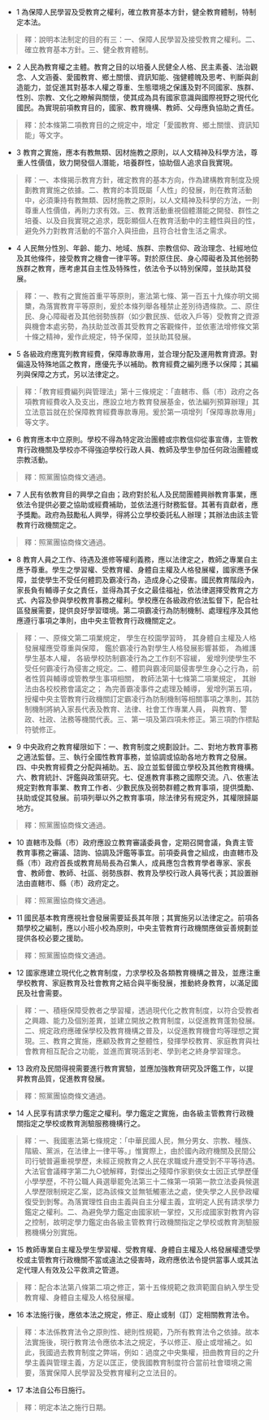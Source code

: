 * 1 為保障人民學習及受教育之權利，確立教育基本方針，健全教育體制，特制定本法。

> 釋：說明本法制定的目的有三：一、保障人民學習及接受教育之權利。二、確立教育基本方針。三、健全教育體制。

* 2 人民為教育權之主體。教育之目的以培養人民健全人格、民主素養、法治觀念、人文涵養、愛國教育、鄉土關懷、資訊知能、強健體魄及思考、判斷與創造能力，並促進其對基本人權之尊重、生態環境之保護及對不同國家、族群、性別、宗教、文化之瞭解與關懷，使其成為具有國家意識與國際視野之現代化國民。為實現前項教育目的，國家、教育機構、教師、父母應負協助之責任。

> 釋：於本條第二項教育目的之規定中，增定「愛國教育、鄉土關懷、資訊知能」等文字。

* 3 教育之實施，應本有教無類、因材施教之原則，以人文精神及科學方法，尊重人性價值，致力開發個人潛能，培養群性，協助個人追求自我實現。

> 釋：一、本條揭示教育方針，確定教育的基本方向，作為建構教育制度及規劃教育實施之依據。二、教育的本質既屬「人性」的發展，則在教育活動中，必須秉持有教無類、因材施教之原則，以人文精神及科學的方法，一則尊重人性價值，再則力求有效。三、教育活動重視個體潛能之開發、群性之培養、以及自我實現之追求，既彰顯個人在教育活動中的主體性與目的性，避免外力對教育活動的不當介入與扭曲，且符合社會生活之需求。

* 4 人民無分性別、年齡、能力、地域、族群、宗教信仰、政治理念、社經地位及其他條件，接受教育之機會一律平等。對於原住民、身心障礙者及其他弱勢族群之教育，應考慮其自主性及特殊性，依法令予以特別保障，並扶助其發展。

> 釋：一、教有之實施首重平等原則，憲法第七條、第一百五十九條亦明文揭櫫，為落實教育平等原則，爰於本條列舉各種禁止差別待遇條款。二、原住民、身心障礙者及其他弱勢族群（如少數民族、低收入戶等）受教育之資源與機會本處劣勢，為扶助並改善其受教育之客觀條件，並依憲法增修條文第十條之精神，爰作此規定，特予保障，並扶助其發展。

* 5 各級政府應寬列教育經費，保障專款專用，並合理分配及運用教育資源。對偏遠及特殊地區之教育，應優先予以補助。教育經費之編列應予以保障；其編列與保障之方式，另以法律定之。

> 釋：「教育經費編列與管理法」第十三條規定：「直轄市、縣（市）政府之各項教育經費收入及支出，應設立地方教育發展基金，依法編列預算辦理」其立法意旨就在於保障教育經費專款專用。爰於第一項增列「保障專款專用」等文字。

* 6 教育應本中立原則。學校不得為特定政治團體或宗教信仰從事宣傳，主管教育行政機關及學校亦不得強迫學校行政人員、教師及學生參加任何政治團體或宗教活動。

> 釋：照黨團協商條文通過。

* 7 人民有依教育目的興學之自由；政府對於私人及民間團體興辦教育事業，應依法令提供必要之協助或經費補助，並依法進行財務監督。其著有貢獻者，應予獎勵。政府為鼓勵私人興學，得將公立學校委託私人辦理；其辦法由該主管教育行政機關定之。

> 釋：照黨團協商條文通過。

* 8 教育人員之工作、待遇及進修等權利義務，應以法律定之，教師之專業自主應予尊重。學生之學習權、受教育權、身體自主權及人格發展權，國家應予保障，並使學生不受任何體罰及霸凌行為，造成身心之侵害。國民教育階段內，家長負有輔導子女之責任，並得為其子女之最佳福祉，依法律選擇受教育之方式、內容及參與學校教育事務之權利。學校應在各級政府依法監督下，配合社區發展需要，提供良好學習環境。第二項霸凌行為防制機制、處理程序及其他應遵行事項之準則，由中央主管教育行政機關定之。

> 釋：一、原條文第二項業規定， 學生在校園學習時， 其身體自主權及人格發展權應受尊重與保障， 鑑於霸凌行為對學生人格發展影響甚鉅， 為維護學生基本人權， 各級學校防制霸凌行為之工作刻不容緩， 爰增列使學生不受任何霸凌行為侵害之規定。二、體罰與霸凌同屬侵害學生身心之行為，前者性質與輔導或管教學生事項相關， 教師法第十七條第二項業規定， 其辦法由各校校務會議定之； 為完善霸凌事件之處理及輔導， 爰增列第五項， 授權中央主管教育行政機關訂定霸凌行為防制機制等相關事項之準則，其防制機制將納入家長代表及教育、法律、社會工作專業人員， 與教育、警政、社政、法務等機關代表。三、第一項及第四項未修正。第三項酌作標點符號修正。

* 9 中央政府之教育權限如下：一、教育制度之規劃設計。二、對地方教育事務之適法監督。三、執行全國性教育事務，並協調或協助各地方教育之發展。四、中央教育經費之分配與補助。五、設立並監督國立學校及其他教育機構。六、教育統計、評鑑與政策研究。七、促進教育事務之國際交流。八、依憲法規定對教育事業、教育工作者、少數民族及弱勢群體之教育事項，提供獎勵、扶助或促其發展。前項列舉以外之教育事項，除法律另有規定外，其權限歸屬地方。

> 釋：照黨團協商條文通過。

* 10 直轄市及縣（市）政府應設立教育審議委員會，定期召開會議，負責主管教育事務之審議、諮詢、協調及評鑑等事宜。前項委員會之組成，由直轄市及縣（市）政府首長或教育局局長為召集人，成員應包含教育學者專家、家長會、教師會、教師、社區、弱勢族群、教育及學校行政人員等代表；其設置辦法由直轄市、縣（市）政府定之。

> 釋：照黨團協商條文通過。

* 11 國民基本教育應視社會發展需要延長其年限；其實施另以法律定之。前項各類學校之編制，應以小班小校為原則，中央主管教育行政機關應做妥善規劃並提供各校必要之援助。

> 釋：照黨團協商條文通過。

* 12 國家應建立現代化之教育制度，力求學校及各類教育機構之普及，並應注重學校教育、家庭教育及社會教育之結合與平衡發展，推動終身教育，以滿足國民及社會需要。

> 釋：一、積極保障受教者之學習權，透過現代化之教育制度，以符合受教者之興趣、能力及個別差異，並建立開放之教育制度，以促進教育蓬勃發展。二、規定政府應確保學校及教育機構之普及，以促進教育機會均等理想之實現。三、教育之實施，應顧及教育之整體性，發揮學校教育、家庭教育與社會教育相互配合之功能，並進而實現活到老、學到老之終身學習理念。

* 13 政府及民間得視需要進行教育實驗，並應加強教育研究及評鑑工作，以提昇教育品質，促進教育發展。

> 釋：照黨團協商條文通過。

* 14 人民享有請求學力鑑定之權利。學力鑑定之實施，由各級主管教育行政機關指定之學校或教育測驗服務機構行之。

> 釋：一、我國憲法第七條規定：「中華民國人民，無分男女、宗教、種族、階級、黨派，在法律上一律平等。」惟實際上，由於國內政府機關及民間公司行號普遍重視學歷，未經正規教育之人民在求職或升遷受到不平等待遇。大法官會議釋字第二九○號解釋，對傑出之殘障作家劉俠女士因正式學歷僅小學學歷，不符公職人員選舉罷免法第三十二條第一項第一款立法委員候選人學歷限制規定乙案，認為該條文並無牴觸憲法之處，使失學之人民參政權復受到剝奪。為落實理性自由主義與自主分權主義，宜明定人民有請求學力鑑定之權利。二、為避免學力鑑定由國家統一掌控，又形成國家對教育內容之控制，故明定學力鑑定由各級主管教育行政機關指定之學校或教育測驗服務機構分別實施。

* 15 教師專業自主權及學生學習權、受教育權、身體自主權及人格發展權遭受學校或主管教育行政機關不當或違法之侵害時，政府應依法令提供當事人或其法定代理人有效及公平救濟之管道。

> 釋：配合本法第八條第二項之修正，第十五條規範之救濟範圍自納入學生受教育權、身體自主權及人格發展權。

* 16 本法施行後，應依本法之規定，修正、廢止或制（訂）定相關教育法令。

> 釋：本法係教育法令之原則性、總則性規範，乃所有教育法令之依據。故本法實施後，現行教育法令應依本法之規定，予以修正、廢止或增補之。如此，我國過去教育制度之弊端，例如：過度之中央集權，扭曲教育目的之升學主義與管理主義，方足以匡正，使我國教育制度符合當前社會環境之需要，落實保障人民學習及受教育權利之立法目的。

* 17 本法自公布日施行。

> 釋：明定本法之施行日期。

